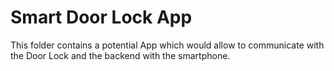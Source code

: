 # Smart Door Lock App
This folder contains a potential App which would allow to communicate with the Door Lock and the backend with the smartphone.